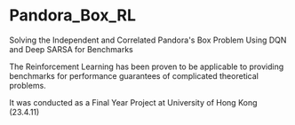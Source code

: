# Pandora_Box_RL
Solving the Independent and Correlated Pandora's Box Problem Using DQN and Deep SARSA for Benchmarks

The Reinforcement Learning has been proven to be applicable to providing benchmarks for performance guarantees of complicated theoretical problems.

It was conducted as a Final Year Project at University of Hong Kong (23.4.11)
